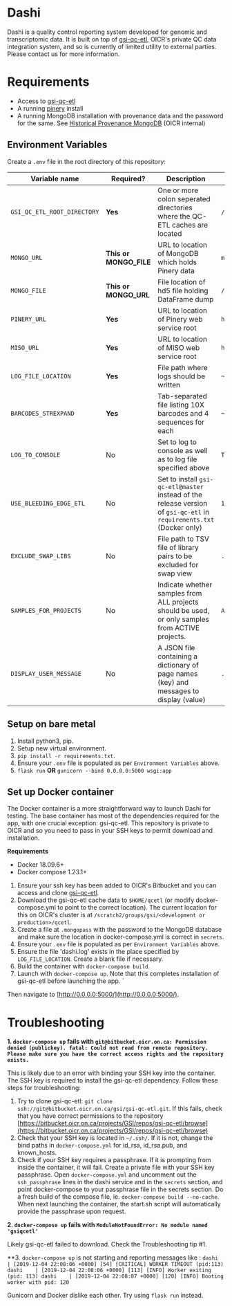 # Dashi

Dashi is a quality control reporting system developed for genomic and
transcriptomic data. It is built on top of
[gsi-qc-etl](https://bitbucket.oicr.on.ca/projects/GSI/repos/gsi-qc-etl/browse),
OICR's private QC data integration system, and so is currently of limited
utility to external parties. Please contact us for more information.

# Requirements
* Access to [gsi-qc-etl](https://bitbucket.oicr.on.ca/projects/GSI/repos/gsi-qc-etl/browse)
* A running [pinery](https://github.com/oicr-gsi/pinery) install
* A running MongoDB installation with provenance data and the password for the
    same. See
    [Historical Provenance MongoDB](https://wiki.oicr.on.ca/display/GSI/Historical+Provenance+MongoDB)
    (OICR internal)


## Environment Variables
Create a `.env` file in the root directory of this repository:

| Variable name               | Required?              | Description                                                                                                           | Example                                               | Default |
|-----------------------------|------------------------|-----------------------------------------------------------------------------------------------------------------------|-------------------------------------------------------|---------|
| `GSI_QC_ETL_ROOT_DIRECTORY` | **Yes**                | One or more colon seperated directories where the QC-ETL caches are located                                           | `/qcetl` or `/qcetl:/qcetl_archive`                    | |
| `MONGO_URL`                 | **This or MONGO_FILE** | URL to location of MongoDB which holds Pinery data                                                                    | `mongodb://user:password@mongo_web_url:27017/db_name` | |
| `MONGO_FILE`                | **This or MONGO_URL**  | File location of hd5 file holding DataFrame dump                                                                      | `/mongo_provenance.hd5`                               | |
| `PINERY_URL`                | **Yes**                | URL to location of Pinery web service root                                                                            | `http://pinery-url:8080/pinery-ws-miso`               | 
| `MISO_URL`                  | **Yes**                | URL to location of MISO web service root                                                                              | `http://miso.your.domain/`                            |
| `LOG_FILE_LOCATION`         | **Yes**                | File path where logs should be written                                                                                | `~/logs/dashi.log`                                    | `./dashi.log` |
| `BARCODES_STREXPAND`        | **Yes**                | Tab-separated file listing 10X barcodes and 4 sequences for each                                                      | `~/barcodes`                                          | |
| `LOG_TO_CONSOLE`            | No                     | Set to log to console as well as to log file specified above                                                          | `True`                                                | do not log |
| `USE_BLEEDING_EDGE_ETL`     | No                     | Set to install `gsi-qc-etl@master` instead of the release version of `gsi-qc-etl` in `requirements.txt` (Docker only) | `1`                                                   | use release version |
| `EXCLUDE_SWAP_LIBS`         | No                     | File path to TSV file of library pairs to be excluded for swap view                                                   | `./exclude_swap_lib.tsv`                              | |
| `SAMPLES_FOR_PROJECTS`      | No                     | Indicate whether samples from ALL projects should be used, or only samples from ACTIVE projects.                      | `ALL`                                                 | `ACTIVE` |
| `DISPLAY_USER_MESSAGE`      | No                     | A JSON file containing a dictionary of page names (key) and messages to display (value)                               | `./user_messages.json`                                | |

## Setup on bare metal

1. Install python3, pip.
1. Setup new virtual environment.
1. `pip install -r requirements.txt`.
1. Ensure your `.env` file is populated as per `Environment Variables` above.
1. `flask run` **OR** `gunicorn --bind 0.0.0.0:5000 wsgi:app`


## Set up Docker container

The Docker container is a more straightforward way to launch Dashi for testing.
The base container has most of the dependencies required for the app, with one
crucial exception: gsi-qc-etl. This repository is private to OICR and so you
need to pass in your SSH keys to permit download and installation.

**Requirements**
* Docker 18.09.6+
* Docker compose 1.23.1+

1. Ensure your ssh key has been added to OICR's Bitbucket and you can access and
   clone
   [gsi-qc-etl](https://bitbucket.oicr.on.ca/projects/GSI/repos/gsi-qc-etl/browse). 
1. Download the gsi-qc-etl cache data to `$HOME/qcetl` (or modify
   docker-compose.yml to point to the correct location). The current location for
   this on OICR's cluster is at
   `/scratch2/groups/gsi/<development or production>/qcetl`.
1. Create a file at `.mongopass` with the password to the MongoDB database and
    make sure the location in docker-compose.yml is correct in `secrets`.
1. Ensure your `.env` file is populated as per `Environment Variables` above.
1. Ensure the file 'dashi.log' exists in the place specified by `LOG_FILE_LOCATION`. Create a blank file if necessary.
1. Build the container with `docker-compose build`. 
1. Launch with `docker-compose up`. Note that this completes installation of
    gsi-qc-etl before launching the app.
`

Then navigate to [http://0.0.0.0:5000/](http://0.0.0.0:5000/).



# Troubleshooting

**1. `docker-compose up` fails with `git@bitbucket.oicr.on.ca: Permission denied (publickey).
  fatal: Could not read from remote repository. Please make sure you have the correct access rights and the repository exists.`**

This is likely due to an error with binding your SSH key into the container. The
SSH key is required to install the gsi-qc-etl dependency. Follow these steps for
troubleshooting:

1. Try to clone gsi-qc-etl: `git clone ssh://git@bitbucket.oicr.on.ca/gsi/gsi-qc-etl.git`. 
    If this fails, check that you have correct permissions to the repository
    [https://bitbucket.oicr.on.ca/projects/GSI/repos/gsi-qc-etl/browse](https://bitbucket.oicr.on.ca/projects/GSI/repos/gsi-qc-etl/browse)
2. Check that your SSH key is located in `~/.ssh/`. If it is not, change the
    bind paths in `docker-compose.yml` for id_rsa, id_rsa.pub, and known_hosts.
3. Check if your SSH key requires a passphrase. If it is prompting from inside
    the container, it will fail. Create a private file with your SSH key
    passphrase. Open `docker-compose.yml` and uncomment out the
    `ssh_passphrase` lines in the dashi service and in the `secrets` section,
    and point docker-compose to your passphrase file in the secrets section.
    Do a fresh build of the compose file, ie. `docker-compose build --no-cache`.
    When next launching the container, the start.sh script will automatically
    provide the passphrase upon request.


**2. `docker-compose up` fails with `ModuleNotFoundError: No module named 'gsiqcetl'`**

Likely gsi-qc-etl failed to download. Check the Troubleshooting tip #1.

**3. `docker-compose up` is not starting and reporting messages like : `dashi    | [2019-12-04 22:08:06 +0000] [54] [CRITICAL] WORKER TIMEOUT (pid:113) 
    dashi    | [2019-12-04 22:08:06 +0000] [113] [INFO] Worker exiting (pid: 113)
    dashi    | [2019-12-04 22:08:07 +0000] [120] [INFO] Booting worker with pid: 120`
 

Gunicorn and Docker dislike each other. Try using `flask run` instead.
